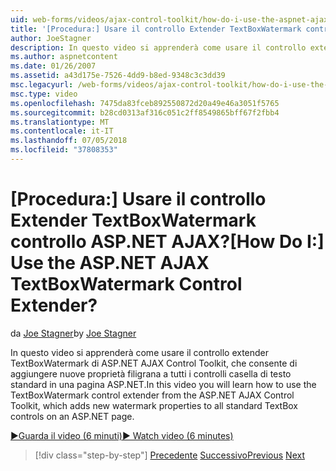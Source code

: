 ```yaml
---
uid: web-forms/videos/ajax-control-toolkit/how-do-i-use-the-aspnet-ajax-textboxwatermark-control-extender
title: '[Procedura:] Usare il controllo Extender TextBoxWatermark controllo ASP.NET AJAX? | Microsoft Docs'
author: JoeStagner
description: In questo video si apprenderà come usare il controllo extender TextBoxWatermark di ASP.NET AJAX Control Toolkit, che consente di aggiungere nuove proprietà filigrana a un...
ms.author: aspnetcontent
ms.date: 01/26/2007
ms.assetid: a43d175e-7526-4dd9-b8ed-9348c3c3dd39
msc.legacyurl: /web-forms/videos/ajax-control-toolkit/how-do-i-use-the-aspnet-ajax-textboxwatermark-control-extender
msc.type: video
ms.openlocfilehash: 7475da83fceb892550872d20a49e46a3051f5765
ms.sourcegitcommit: b28cd0313af316c051c2ff8549865bff67f2fbb4
ms.translationtype: MT
ms.contentlocale: it-IT
ms.lasthandoff: 07/05/2018
ms.locfileid: "37808353"
---
```

<a name="how-do-i-use-the-aspnet-ajax-textboxwatermark-control-extender"></a><span data-ttu-id="3cb73-104">[Procedura:] Usare il controllo Extender TextBoxWatermark controllo ASP.NET AJAX?</span><span class="sxs-lookup"><span data-stu-id="3cb73-104">[How Do I:] Use the ASP.NET AJAX TextBoxWatermark Control Extender?</span></span>
====================
<span data-ttu-id="3cb73-105">da [Joe Stagner](https://github.com/JoeStagner)</span><span class="sxs-lookup"><span data-stu-id="3cb73-105">by [Joe Stagner](https://github.com/JoeStagner)</span></span>

<span data-ttu-id="3cb73-106">In questo video si apprenderà come usare il controllo extender TextBoxWatermark di ASP.NET AJAX Control Toolkit, che consente di aggiungere nuove proprietà filigrana a tutti i controlli casella di testo standard in una pagina ASP.NET.</span><span class="sxs-lookup"><span data-stu-id="3cb73-106">In this video you will learn how to use the TextBoxWatermark control extender from the ASP.NET AJAX Control Toolkit, which adds new watermark properties to all standard TextBox controls on an ASP.NET page.</span></span>

[<span data-ttu-id="3cb73-107">&#9654;Guarda il video (6 minuti)</span><span class="sxs-lookup"><span data-stu-id="3cb73-107">&#9654; Watch video (6 minutes)</span></span>](https://channel9.msdn.com/Blogs/ASP-NET-Site-Videos/how-do-i-use-the-aspnet-ajax-textboxwatermark-control-extender)

> [!div class="step-by-step"]
> <span data-ttu-id="3cb73-108">[Precedente](how-do-i-use-the-aspnet-ajax-cascadingdropdown-control-extender.md)
> [Successivo](how-do-i-use-the-aspnet-ajax-popup-control-extender.md)</span><span class="sxs-lookup"><span data-stu-id="3cb73-108">[Previous](how-do-i-use-the-aspnet-ajax-cascadingdropdown-control-extender.md)
[Next](how-do-i-use-the-aspnet-ajax-popup-control-extender.md)</span></span>
